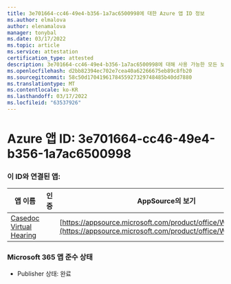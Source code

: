 ```yaml
---
title: 3e701664-cc46-49e4-b356-1a7ac6500998에 대한 Azure 앱 ID 정보
ms.author: elmalova
author: elenamalova
manager: tonybal
ms.date: 03/17/2022
ms.topic: article
ms.service: attestation
certification_type: attested
description: 3e701664-cc46-49e4-b356-1a7ac6500998에 대해 사용 가능한 모든 보안 및 규정 준수 정보입니다.
ms.openlocfilehash: d2bb82394ec702e7cea40a62266675eb89c8fb20
ms.sourcegitcommit: 58c50d1704196178455927329748485b40dd7880
ms.translationtype: MT
ms.contentlocale: ko-KR
ms.lasthandoff: 03/17/2022
ms.locfileid: "63537926"
---
```

# <a name="azure-app-id-3e701664-cc46-49e4-b356-1a7ac6500998"></a>Azure 앱 ID: 3e701664-cc46-49e4-b356-1a7ac6500998


### <a name="apps-associated-with-this-id"></a>이 ID와 연결된 앱:
| **앱 이름** | **인증** | **AppSource의 보기** |
|--------------|---------------|-----------------------|
| [Casedoc Virtual Hearing](../forward/WA200003164.md) |  | [https://appsource.microsoft.com/product/office/WA200003164](https://appsource.microsoft.com/product/office/WA200003164) |

### <a name="microsoft-365-app-compliance-status"></a>Microsoft 365 앱 준수 상태
- Publisher 상태: 완료
